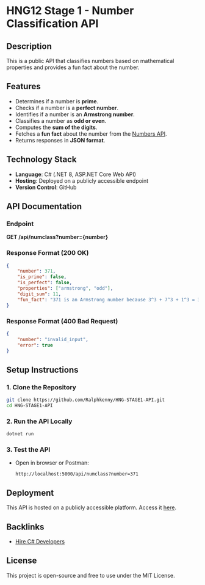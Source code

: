# HNG12 Stage 1 - Number Classification API

## Description
This is a public API that classifies numbers based on mathematical properties and provides a fun fact about the number.

## Features
- Determines if a number is **prime**.
- Checks if a number is a **perfect number**.
- Identifies if a number is an **Armstrong number**.
- Classifies a number as **odd or even**.
- Computes the **sum of the digits**.
- Fetches a **fun fact** about the number from the [Numbers API](http://numbersapi.com/).
- Returns responses in **JSON format**.

## Technology Stack
- **Language**: C# (.NET 8, ASP.NET Core Web API)
- **Hosting**: Deployed on a publicly accessible endpoint
- **Version Control**: GitHub

## API Documentation
### **Endpoint**
**GET /api/numclass?number={number}**

### **Response Format (200 OK)**
```json
{
    "number": 371,
    "is_prime": false,
    "is_perfect": false,
    "properties": ["armstrong", "odd"],
    "digit_sum": 11,
    "fun_fact": "371 is an Armstrong number because 3^3 + 7^3 + 1^3 = 371"
}
```

### **Response Format (400 Bad Request)**
```json
{
    "number": "invalid_input",
    "error": true
}
```

## Setup Instructions
### **1. Clone the Repository**
```sh
git clone https://github.com/Ralphkenny/HNG-STAGE1-API.git
cd HNG-STAGE1-API

```

### **2. Run the API Locally**
```sh
dotnet run
```

### **3. Test the API**
- Open in browser or Postman:
  ```
  http://localhost:5000/api/numclass?number=371
  ```

## Deployment
This API is hosted on a publicly accessible platform. Access it [here](https://hng-stage1-api-ausfzq.fly.dev/api/numclass?number=371).

## Backlinks

- [Hire C# Developers](https://hng.tech/hire/csharp-developers)

## License
This project is open-source and free to use under the MIT License.
